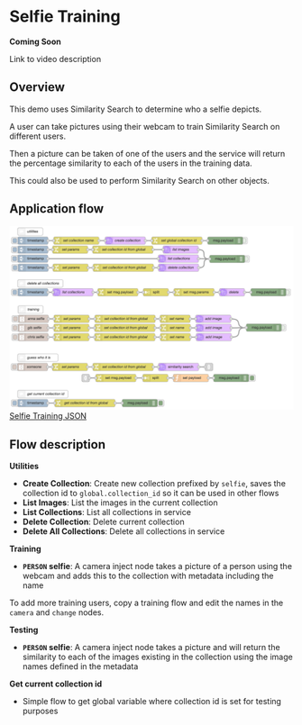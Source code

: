 # Selfie Training
**Coming Soon**

Link to video description

## Overview

This demo uses Similarity Search to determine who a selfie depicts.

A user can take pictures using their webcam to train Similarity Search on different users.

Then a picture can be taken of one of the users and the service will return the percentage similarity to each of the users in the training data.

This could also be used to perform Similarity Search on other objects.

## Application flow

![Selfie Training Flow](selfie_training.png)
[Selfie Training JSON](selfie_training.json)

## Flow description

**Utilities**

* **Create Collection**: Create new collection prefixed by `selfie`, saves the collection id to `global.collection_id` so it can be used in other flows
* **List Images**: List the images in the current collection
* **List Collections**: List all collections in service
* **Delete Collection**: Delete current collection
* **Delete All Collections**: Delete all collections in service

**Training**

* **`PERSON` selfie**: A camera inject node takes a picture of a person using the webcam and adds this to the collection with metadata including the name

To add more training users, copy a training flow and edit the names in the `camera` and `change` nodes.

**Testing**

* **`PERSON` selfie**: A camera inject node takes a picture and will return the similarity to each of the images existing in the collection using the image names defined in the metadata

**Get current collection id**

* Simple flow to get global variable where collection id is set for testing purposes
